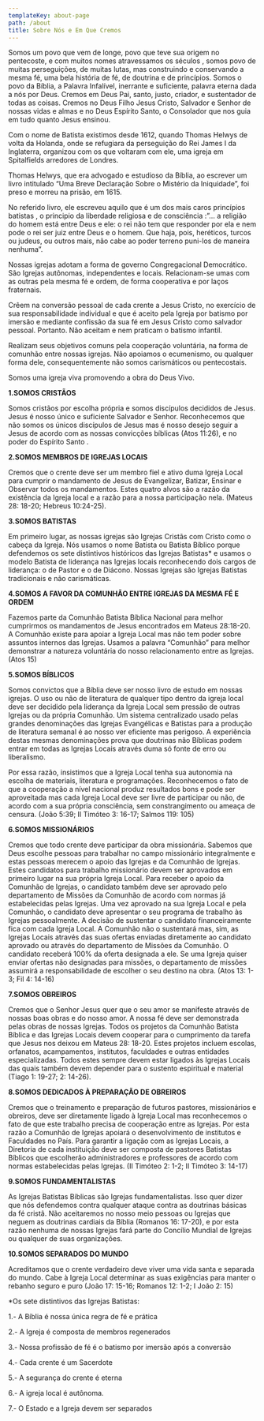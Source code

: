 ```yaml
---
templateKey: about-page
path: /about
title: Sobre Nós e Em Que Cremos
---
```

<!--StartFragment-->

Somos um povo que vem de longe, povo que teve sua origem no pentecoste, e com muitos nomes atravessamos os séculos , somos povo de muitas perseguições, de muitas lutas, mas construindo e conservando a mesma fé, uma bela história de fé, de doutrina e de princípios. Somos o povo da Bíblia, a Palavra Infalível, inerrante e suficiente, palavra eterna dada a nós por Deus. Cremos em Deus Pai, santo, justo, criador, e sustentador de todas as coisas. Cremos no Deus Filho Jesus Cristo, Salvador e Senhor de nossas vidas e almas e no Deus Espírito Santo, o Consolador que nos guia em tudo quanto Jesus ensinou.

Com o nome de Batista existimos desde 1612, quando Thomas Helwys de volta da Holanda, onde se refugiara da perseguição do Rei James I da Inglaterra, organizou com os que voltaram com ele, uma igreja em Spitalfields arredores de Londres.

Thomas Helwys, que era advogado e estudioso da Bíblia, ao escrever um livro intitulado “Uma Breve Declaração Sobre o Mistério da Iniquidade”, foi preso e morreu na prisão, em 1615.

No referido livro, ele escreveu aquilo que é um dos mais caros princípios batistas , o principio da liberdade religiosa e de consciência :”… a religião do homem está entre Deus e ele: o rei não tem que responder por ela e nem pode o rei ser juiz entre Deus e o homem. Que haja, pois, heréticos, turcos ou judeus, ou outros mais, não cabe ao poder terreno puni-los de maneira nenhuma”.

Nossas igrejas adotam a forma de governo Congregacional Democrático. São Igrejas autônomas, independentes e locais. Relacionam-se umas com as outras pela mesma fé e ordem, de forma cooperativa e por laços fraternais.

Crêem na conversão pessoal de cada crente a Jesus Cristo, no exercício de sua responsabilidade individual e que é aceito pela Igreja por batismo por imersão e mediante confissão da sua fé em Jesus Cristo como salvador pessoal. Portanto. Não aceitam e nem praticam o batismo infantil.

Realizam seus objetivos comuns pela cooperação voluntária, na forma de comunhão entre nossas igrejas. Não apoiamos o ecumenismo, ou qualquer forma dele, consequentemente não somos carismáticos ou pentecostais.

Somos uma igreja viva promovendo a obra do Deus Vivo.

**1.SOMOS CRISTÃOS**

Somos cristãos por escolha própria e somos discípulos decididos de Jesus. Jesus é nosso único e suficiente Salvador e Senhor. Reconhecemos que não somos os únicos discípulos de Jesus mas é nosso desejo seguir a Jesus de acordo com as nossas convicções bíblicas (Atos 11:26), e no poder do Espírito Santo .

**2.SOMOS MEMBROS DE IGREJAS LOCAIS**

Cremos que o crente deve ser um membro fiel e ativo duma Igreja Local para cumprir o mandamento de Jesus de Evangelizar, Batizar, Ensinar e Observar todos os mandamentos. Estes quatro alvos são a razão da existência da Igreja local e a razão para a nossa participação nela. (Mateus 28: 18-20; Hebreus 10:24-25).

**3.SOMOS BATISTAS**

Em primeiro lugar, as nossas igrejas são Igrejas Cristãs com Cristo como o cabeça da Igreja. Nós usamos o nome Batista ou Batista Bíblico porque defendemos os sete distintivos históricos das Igrejas Batistas* e usamos o modelo Batista de liderança nas Igrejas locais reconhecendo dois cargos de liderança: o de Pastor e o de Diácono. Nossas Igrejas são Igrejas Batistas tradicionais e não carismáticas.

**4.SOMOS A FAVOR DA COMUNHÃO ENTRE IGREJAS DA MESMA FÉ E ORDEM**

Fazemos parte da Comunhão Batista Bíblica Nacional para melhor cumprirmos os mandamentos de Jesus encontrados em Mateus 28:18-20. A Comunhão existe para apoiar a Igreja Local mas não tem poder sobre assuntos internos das Igrejas. Usamos a palavra “Comunhão” para melhor demonstrar a natureza voluntária do nosso relacionamento entre as Igrejas. (Atos 15)

**5.SOMOS BÍBLICOS**

Somos convictos que a Bíblia deve ser nosso livro de estudo em nossas igrejas. O uso ou não de literatura de qualquer tipo dentro da igreja local deve ser decidido pela liderança da Igreja Local sem pressão de outras Igrejas ou da própria Comunhão. Um sistema centralizado usado pelas grandes denominações das Igrejas Evangélicas e Batistas para a produção de literatura semanal é ao nosso ver eficiente mas perigoso. A experiência destas mesmas denominações prova que doutrinas não Bíblicas podem entrar em todas as Igrejas Locais através duma só fonte de erro ou liberalismo.

Por essa razão, insistimos que a Igreja Local tenha sua autonomia na escolha de materiais, literatura e programações. Reconhecemos o fato de que a cooperação a nível nacional produz resultados bons e pode ser aproveitada mas cada Igreja Local deve ser livre de participar ou não, de acordo com a sua própria consciência, sem constrangimento ou ameaça de censura. (João 5:39; II Timóteo 3: 16-17; Salmos 119: 105)

**6.SOMOS MISSIONÁRIOS**

Cremos que todo crente deve participar da obra missionária. Sabemos que Deus escolhe pessoas para trabalhar no campo missionário integralmente e estas pessoas merecem o apoio das Igrejas e da Comunhão de Igrejas. Estes candidatos para trabalho missionário devem ser aprovados em primeiro lugar na sua própria Igreja Local. Para receber o apoio da Comunhão de Igrejas, o candidato também deve ser aprovado pelo departamento de Missões da Comunhão de acordo com normas já estabelecidas pelas Igrejas. Uma vez aprovado na sua Igreja Local e pela Comunhão, o candidato deve apresentar o seu programa de trabalho às Igrejas pessoalmente. A decisão de sustentar o candidato financeiramente fica com cada Igreja Local. A Comunhão não o sustentará mas, sim, as Igrejas Locais através das suas ofertas enviadas diretamente ao candidato aprovado ou através do departamento de Missões da Comunhão. O candidato receberá 100% da oferta designada a ele. Se uma Igreja quiser enviar ofertas não designadas para missões, o departamento de missões assumirá a responsabilidade de escolher o seu destino na obra. (Atos 13: 1-3; Fil 4: 14-16)

**7.SOMOS OBREIROS**

Cremos que o Senhor Jesus quer que o seu amor se manifeste através de nossas boas obras e do nosso amor. A nossa fé deve ser demonstrada pelas obras de nossas Igrejas. Todos os projetos da Comunhão Batista Bíblica e das Igrejas Locais devem cooperar para o cumprimento da tarefa que Jesus nos deixou em Mateus 28: 18-20. Estes projetos incluem escolas, orfanatos, acampamentos, institutos, faculdades e outras entidades especializadas. Todos estes sempre devem estar ligados às Igrejas Locais das quais também devem depender para o sustento espiritual e material (Tiago 1: 19-27; 2: 14-26).

**8.SOMOS DEDICADOS À PREPARAÇÃO DE OBREIROS**

Cremos que o treinamento e preparação de futuros pastores, missionários e obreiros, deve ser diretamente ligado à Igreja Local mas reconhecemos o fato de que este trabalho precisa de cooperação entre as Igrejas. Por esta razão a Comunhão de Igrejas apoiará o desenvolvimento de institutos e Faculdades no País. Para garantir a ligação com as Igrejas Locais, a Diretoria de cada instituição deve ser composta de pastores Batistas Bíblicos que escolherão administradores e professores de acordo com normas estabelecidas pelas Igrejas. (II Timóteo 2: 1-2; II Timóteo 3: 14-17)

**9.SOMOS FUNDAMENTALISTAS**

As Igrejas Batistas Bíblicas são Igrejas fundamentalistas. Isso quer dizer que nós defendemos contra qualquer ataque contra as doutrinas básicas da fé cristã. Não aceitaremos no nosso meio pessoas ou Igrejas que neguem as doutrinas cardiais da Bíblia (Romanos 16: 17-20), e por esta razão nenhuma de nossas Igrejas fará parte do Concílio Mundial de Igrejas ou qualquer de suas organizações.

**10.SOMOS SEPARADOS DO MUNDO**

Acreditamos que o crente verdadeiro deve viver uma vida santa e separada do mundo. Cabe à Igreja Local determinar as suas exigências para manter o rebanho seguro e puro (João 17: 15-16; Romanos 12: 1-2; I João 2: 15)

\*Os sete distintivos das Igrejas Batistas:

1.- A Bíblia é nossa única regra de fé e prática

2.- A Igreja é composta de membros regenerados

3.- Nossa profissão de fé é o batismo por imersão após a conversão

4.- Cada crente é um Sacerdote

5.- A segurança do crente é eterna

6.- A igreja local é autônoma.

7.- O Estado e a Igreja devem ser separados

<!--EndFragment-->